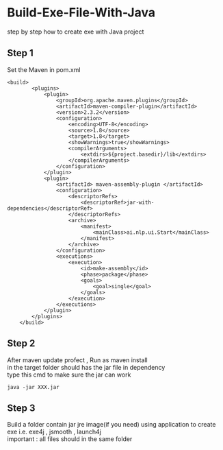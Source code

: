 # Build-Exe-File-With-Java
step by step how to  create  exe  with Java project


## Step 1 
Set the Maven in pom.xml

```
<build>
		<plugins>
			<plugin>
				<groupId>org.apache.maven.plugins</groupId>
				<artifactId>maven-compiler-plugin</artifactId>
				<version>2.3.2</version>
				<configuration>
					<encoding>UTF-8</encoding>
					<source>1.8</source>
					<target>1.8</target>
					<showWarnings>true</showWarnings>
					<compilerArguments>
						<extdirs>${project.basedir}/lib</extdirs>
					</compilerArguments>
				</configuration>
			</plugin>
			<plugin>
				<artifactId> maven-assembly-plugin </artifactId>
				<configuration>
					<descriptorRefs>
						<descriptorRef>jar-with-dependencies</descriptorRef>
					</descriptorRefs>
					<archive>
						<manifest>
							<mainClass>ai.nlp.ui.Start</mainClass>
						</manifest>
					</archive>
				</configuration>
				<executions>
					<execution>
						<id>make-assembly</id>
						<phase>package</phase>
						<goals>
							<goal>single</goal>
						</goals>
					</execution>
				</executions>
			</plugin>
		</plugins>
	</build>
```

## Step 2 

After maven update profect , Run as maven install  
in the target folder should has the jar file in dependency  
type this cmd to make sure the jar can work  
```
java -jar XXX.jar
```


## Step 3

Build a folder contain jar jre image(if you  need) using application to create exe i.e. exe4j , jsmooth , launch4j   
important : all files should in the same folder

